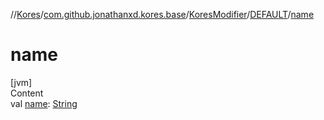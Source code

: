 //[Kores](../../../index.md)/[com.github.jonathanxd.kores.base](../../index.md)/[KoresModifier](../index.md)/[DEFAULT](index.md)/[name](name.md)



# name  
[jvm]  
Content  
val [name](name.md): [String](https://kotlinlang.org/api/latest/jvm/stdlib/kotlin/-string/index.html)  



